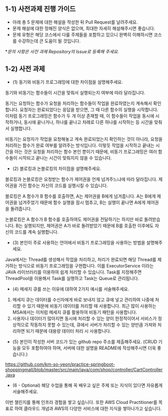 ## 1-1) 사전과제 진행 가이드

- 아래 총 5 문제에 대한 해설을 작성한 뒤 Pull Request를 날려주세요.
- 문제 해설에 대한 정해진 양식은 없으며, 최대한 자세히 해설해주시면 좋습니다.
- 문제 유형은 해당 코스에서 다룰 주제들을 포함하고 있으니 완벽히 이해하시면 코스를 수강하는데 큰 도움이 될 것입니다.

**문의 사항은 사전 과제 Repository의 Issue로 등록해 주세요.*
  


## 1-2) 사전 과제

- (1) 동기와 비동기 프로그래밍에 대한 차이점을 설명해주세요.

동기와 비동기는 함수들이 시간을 맞춰서 실행되는지 여부에 따라 달라집니다.

동기는 요청하는 함수가 요청을 처리하는 함수들이 작업을 완료하였는지 계속해서 확인합니다. 요청자는 완료되었다는 응답을 받으면, 그 때 다른 함수의 실행을 시작합니다. 이처럼 동기 프로그래밍은 함수가 두 개 이상 존재할 때, 이 함수들이 작업을 동시에 시작하거나, 동시에 끝나거나, 하나를 끝나고 차례로 다른 하나를 시작하는 등 시간을 맞춰서 실행합니다.

비동기는 요청자가 작업을 요청해놓고 계속 완료되었는지 확인하는 것이 아니라, 요청을 처리하는 함수가 완료 여부를 알려주는 방식입니다. 이렇듯 작업을 시작하고 끝내는 시간을 아는 것은 요청을 처리하는 함수 본인 뿐이기 때문에, 비동기 프로그래밍은 여러 함수들이 시작되고 끝나는 시간이 맞춰지지 않을 수 있습니다.


- (2) 블로킹과 논블로킹의 차이점을 설명해주세요.


블로킹과 논블로킹은 요청받는 함수가 제어권을 언제 넘겨주느냐에 따라 달라집니다. 제어권을 가진 함수는 자신의 코드를 실행시킬 수 있습니다.

블로킹은 A 함수가 B 함수를 호출하면, A는 제어권을 B에게 넘겨줍니다. A는 B에게 제어권을 넘겨주었기 때문에 함수 실행을 잠시 멈추고, B는 실행이 끝나면 A에게 제어권을 돌려줍니다.

논블로킹은 A 함수가 B 함수를 호출하여도 제어권을 전달하기는 하지만 바로 돌려받습니다. B는 실행되지만, 제어권은 A가 바로 돌려받았기 때문에 B를 호출한 이후에도 자신의 코드를 계속 실행합니다.


- (3) 본인이 주로 사용하는 언어에서 비동기 프로그래밍을 사용하는 방법을 설명해주세요.

Java에서는 Thread를 생성해서 작업을 처리하고, 처리가 완료되면 해당 Thread를 제거하는 방식으로 비동기 프로그래밍을 구현합니다.
이를 ExecutorService 이라는 JAVA 라이브러리를 이용하여 쉽게 처리할 수 있습니다. Task를 지정해주면 ThreadPool을 이용해서 Task를 실행하고 Task는 Queue로 관리됩니다.


- (4) 메세지 큐를 쓰는 이유에 대하여 2가지 예시를 서술해주세요.

1. 메세지 큐는 데이터를 수신자에게 바로 보내지 않고 큐에 넣고 관리하여 나중에 처리할 수 있기 때문에 비동기 데이터를 처리할 때 사용합니다. 최근 많이 사용하는 MSA에서는 이처럼 메세지 큐를 활용하여 비동기 패턴을 사용합니다.
2. 사용자나 데이터가 많아지면 동시에 처리할 수 있는 양이 한정적이어서 서비스가 정상적으로 작동하지 못할 수 있는데, 큐에서 서버가 처리할 수 있는 양만큼 가져와 처리하면 되기 때문에 대용량 데이터 처리 시 사용합니다.


- (5) 본인이 작성한 서버 코드가 있는 github repo 주소를 제출해주세요. (CRUD 기능을 모두 포함하여야 하며, 서버에 대한 설명을 README에 작성해주시면 더욱 좋습니다.) 

https://github.com/km-so-yeon/practice-springboot-shoppingmall/blob/master/src/main/java/com/shop/controller/CartController.java


- (6 - Optional) 해당 수업을 통해 꼭 배우고 싶은 주제 또는 지식이 있다면 자유롭게 서술해주세요.

이번 챌린지를 통해 인프라 경험을 쌓고 싶습니다. 또한 AWS Cloud Practitioner를 목표로 하여 클라우드 개념과 AWS의 다양한 서비스에 대한 지식을 쌓아나가고 싶습니다.
